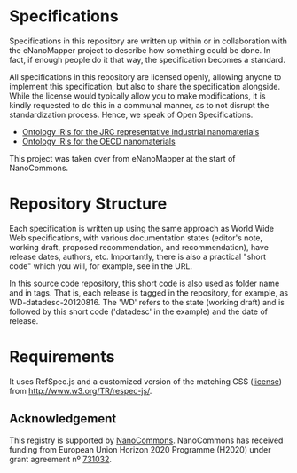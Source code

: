 Specifications
==============

Specifications in this repository are written up within or in collaboration
with the eNanoMapper project to describe how something could be done. In fact,
if enough people do it that way, the specification becomes a standard.

All specifications in this repository are licensed openly, allowing anyone
to implement this specification, but also to share the specification alongside.
While the license would typically allow you to make modifications, it is
kindly requested to do this in a communal manner, as to not disrupt the
standardization process. Hence, we speak of Open Specifications.

* [Ontology IRIs for the JRC representative industrial nanomaterials](https://nanocommons.github.io/specifications/jrc/)
* [Ontology IRIs for the OECD nanomaterials](https://nanocommons.github.io/specifications/oecd/)

This project was taken over from eNanoMapper at the start of NanoCommons.

Repository Structure
====================

Each specification is written up using the same approach as World Wide
Web specifications, with various documentation states (editor's note, working
draft, proposed recommendation, and recommendation), have release dates,
authors, etc. Importantly, there is also a practical "short code" which
you will, for example, see in the URL.

In this source code repository, this short code is also used as folder
name and in tags. That is, each release is tagged in the repository,
for example, as WD-datadesc-20120816. The 'WD' refers to the state
(working draft) and is followed by this short code ('datadesc' in the
example) and the date of release.

Requirements
============

It uses RefSpec.js and a customized version of the matching CSS
([license](http://www.w3.org/Consortium/Legal/2002/copyright-software-20021231))
from http://www.w3.org/TR/respec-js/.

## Acknowledgement

This registry is supported by [NanoCommons](https://www.nanocommons.eu/).
NanoCommons has received funding from European Union
Horizon 2020 Programme (H2020) under grant agreement nº [731032](https://cordis.europa.eu/project/rcn/212586/en).


